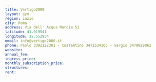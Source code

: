 ```yaml
---
title: Vertigo2000
layout: gym
region: Lazio
city: Roma
address: Via dell' Acqua Marcia 51
latitude: 41.919541
longitude: 12.552934
email: info@vertigo2000.it
phone: Paolo 3392122301 - Costantino 3471534165 - Sergio 3479029062
website: 
annual_fee: 
ingress_price: 
monthly_subscription_price: 
structures: 
rent: 
---
```


